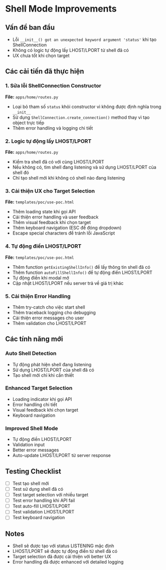 # Shell Mode Improvements

## Vấn đề ban đầu
- Lỗi `__init__() got an unexpected keyword argument 'status'` khi tạo ShellConnection
- Không có logic tự động lấy LHOST/LPORT từ shell đã có
- UX chưa tốt khi chọn target

## Các cải tiến đã thực hiện

### 1. Sửa lỗi ShellConnection Constructor
**File:** `apps/home/routes.py`
- Loại bỏ tham số `status` khỏi constructor vì không được định nghĩa trong `__init__`
- Sử dụng `ShellConnection.create_connection()` method thay vì tạo object trực tiếp
- Thêm error handling và logging chi tiết

### 2. Logic tự động lấy LHOST/LPORT
**File:** `apps/home/routes.py`
- Kiểm tra shell đã có với cùng LHOST/LPORT
- Nếu không có, tìm shell đang listening và sử dụng LHOST/LPORT của shell đó
- Chỉ tạo shell mới khi không có shell nào đang listening

### 3. Cải thiện UX cho Target Selection
**File:** `templates/poc/use-poc.html`
- Thêm loading state khi gọi API
- Cải thiện error handling và user feedback
- Thêm visual feedback khi chọn target
- Thêm keyboard navigation (ESC để đóng dropdown)
- Escape special characters để tránh lỗi JavaScript

### 4. Tự động điền LHOST/LPORT
**File:** `templates/poc/use-poc.html`
- Thêm function `getExistingShellInfo()` để lấy thông tin shell đã có
- Thêm function `autoFillShellInfo()` để tự động điền LHOST/LPORT
- Tự động điền khi modal mở
- Cập nhật LHOST/LPORT nếu server trả về giá trị khác

### 5. Cải thiện Error Handling
- Thêm try-catch cho việc start shell
- Thêm traceback logging cho debugging
- Cải thiện error messages cho user
- Thêm validation cho LHOST/LPORT

## Các tính năng mới

### Auto Shell Detection
- Tự động phát hiện shell đang listening
- Sử dụng LHOST/LPORT của shell đã có
- Tạo shell mới chỉ khi cần thiết

### Enhanced Target Selection
- Loading indicator khi gọi API
- Error handling chi tiết
- Visual feedback khi chọn target
- Keyboard navigation

### Improved Shell Mode
- Tự động điền LHOST/LPORT
- Validation input
- Better error messages
- Auto-update LHOST/LPORT từ server response

## Testing Checklist
- [ ] Test tạo shell mới
- [ ] Test sử dụng shell đã có
- [ ] Test target selection với nhiều target
- [ ] Test error handling khi API fail
- [ ] Test auto-fill LHOST/LPORT
- [ ] Test validation LHOST/LPORT
- [ ] Test keyboard navigation

## Notes
- Shell sẽ được tạo với status LISTENING mặc định
- LHOST/LPORT sẽ được tự động điền từ shell đã có
- Target selection đã được cải thiện với better UX
- Error handling đã được enhanced với detailed logging 